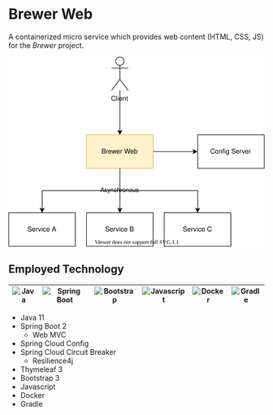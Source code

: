 # Brewer Web

A containerized micro service which provides web content (HTML, CSS, JS) for the _Brewer_ project.

![Brewer Web's high level diagram](./diagrams/high_level_diagram.svg)

## Employed Technology

|<img alt="Java" src="https://www.vectorlogo.zone/logos/java/java-ar21.svg" width="100">|<img alt="Spring Boot" src="https://www.vectorlogo.zone/logos/springio/springio-ar21.svg" width="100">|<img alt="Bootstrap" src="https://www.vectorlogo.zone/logos/getbootstrap/getbootstrap-ar21.svg" width="100">|<img alt="Javascript" src="https://www.vectorlogo.zone/logos/javascript/javascript-ar21.svg" width="100">|<img alt="Docker" src="https://www.vectorlogo.zone/logos/docker/docker-ar21.svg" width="100">|<img alt="Gradle" src="https://www.vectorlogo.zone/logos/gradle/gradle-ar21.svg" width="100">|
|:---:|:---:|:---:|:---:|:---:|:---:|
- Java 11
- Spring Boot 2
  - Web MVC
- Spring Cloud Config
- Spring Cloud Circuit Breaker
  - Resilience4j
- Thymeleaf 3
- Bootstrap 3
- Javascript
- Docker
- Gradle

